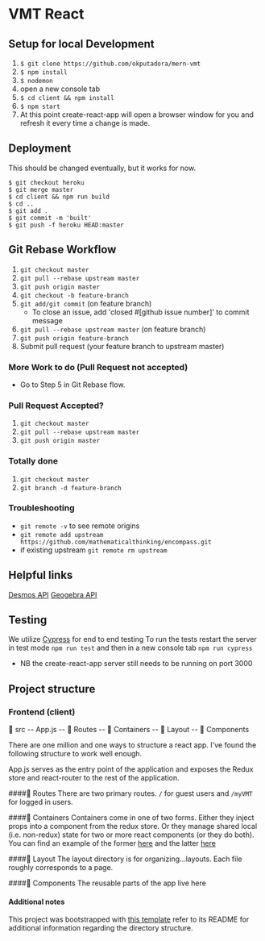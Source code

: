 # VMT React

## Setup for local Development
1. `$ git clone https://github.com/okputadora/mern-vmt`
1. `$ npm install`
1. `$ nodemon`
1. open a new console tab
1. `$ cd client && npm install`
1. `$ npm start`
1. At this point create-react-app will open a browser window for you and refresh it
every time a change is made.

## Deployment
This should be changed eventually, but it works for now.
```
$ git checkout heroku
$ git merge master
$ cd client && npm run build
$ cd ..
$ git add .
$ git commit -m 'built'
$ git push -f heroku HEAD:master
```
## Git Rebase Workflow

1. `git checkout master`
1. `git pull --rebase upstream master`
1. `git push origin master`
1. `git checkout -b feature-branch`
1. `git add/git commit` (on feature branch)
    * To close an issue, add 'closed #[github issue number]' to commit message
1. `git pull --rebase upstream master` (on feature branch)
1. `git push origin feature-branch`
1. Submit pull request (your feature branch to upstream master)

### More Work to do (Pull Request not accepted)
* Go to Step 5 in Git Rebase flow.

### Pull Request Accepted?
1. `git checkout master`
1. `git pull --rebase upstream master`
1. `git push origin master`


### Totally done
1. `git checkout master`
1. `git branch -d feature-branch`


### Troubleshooting
* `git remote -v` to see remote origins
* `git remote add upstream https://github.com/mathematicalthinking/encompass.git`
* if existing upstream `git remote rm upstream`

## Helpful links
[Desmos API](https://www.desmos.com/api/v1.1/docs/index.html)
[Geogebra API](https://wiki.geogebra.org/en/Reference:GeoGebra_Apps_API)

## Testing
We utilize [Cypress](https://docs.cypress.io/guides/overview/why-cypress.html#In-a-Nutshell) for end to end testing
To run the tests restart the server in test mode `npm run test` and then in a new console tab `npm run cypress`
* NB the create-react-app server still needs to be running on port 3000

## Project structure
### Frontend (client)
📁 src
-- App.js
-- 📁 Routes
-- 📁 Containers
-- 📁 Layout
-- 📁 Components

There are one million and one ways to structure a react app. I've found the following structure to work well enough.

App.js serves as the entry point of the application and exposes the Redux store
and react-router to the rest of the application.

####📁 Routes
There are two primary routes. `/` for
guest users and `/myVMT` for logged in users.

####📁 Containers
Containers come in one of two forms. Either they inject props into a component from the redux store.
Or they manage shared local (i.e. non-redux) state for two or more react components (or they do both). You can find an
example of the former [here]() and the latter [here]()

####📁 Layout
The layout directory is for organizing...layouts. Each file roughly corresponds to a page.

####📁 Components
The reusable parts of the app live here

#### Additional notes
This project was bootstrapped with [this template](https://github.com/okputadora/MERN-template.git)
refer to its README for additional information regarding the directory structure.
